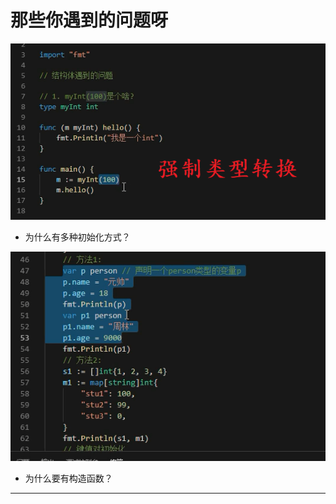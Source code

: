# 那些你遇到的问题呀


![20201025_132102_72](image/20201025_132102_72.png)


* 为什么有多种初始化方式？

![20201025_132953_95](image/20201025_132953_95.png)


* 为什么要有构造函数？




















----
